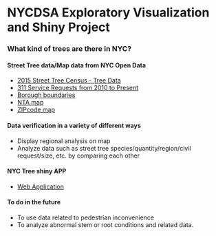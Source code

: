 # NYCDSA Exploratory Visualization and Shiny Project

### What kind of trees are there in NYC?

#### Street Tree data/Map data from NYC Open Data
- [2015 Street Tree Census - Tree Data](https://data.cityofnewyork.us/Environment/2015-Street-Tree-Census-Tree-Data/uvpi-gqnh)
- [311 Service Requests from 2010 to Present](https://data.cityofnewyork.us/Social-Services/311-Service-Requests-from-2010-to-Present/erm2-nwe9/data)
- [Borough boundaries](https://data.cityofnewyork.us/City-Government/Borough-Boundaries/tqmj-j8zm)
- [NTA map](https://data.cityofnewyork.us/City-Government/NTA-map/d3qk-pfyz)
- [ZIPcode map]()

#### Data verification in a variety of different ways
- Display regional analysis on map
- Analyze data such as street tree species/quantity/region/civil request/size, etc. by comparing each other

#### NYC Tree shiny APP
- [Web Application](https://necronia.shinyapps.io/NewYorkTrees/)

#### To do in the future
- To use data related to pedestrian inconvenience
- To analyze abnormal stem or root conditions and related data.
